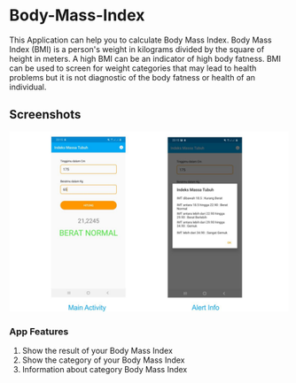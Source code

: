 # Body-Mass-Index

This Application can help you to calculate Body Mass Index. Body Mass Index (BMI) is a person's weight in kilograms divided by the square of height in meters. A high BMI can be an indicator of high body fatness. BMI can be used to screen for weight categories that may lead to health problems but it is not diagnostic of the body fatness or health of an individual.

## Screenshots

<img src="https://github.com/RifkiCS29/Body-Mass-Index/blob/master/screenshots/Tampilan%20Aplikasi.jpg">

### App Features
1. Show the result of your Body Mass Index
2. Show the category of your Body Mass Index
3. Information about category Body Mass Index

